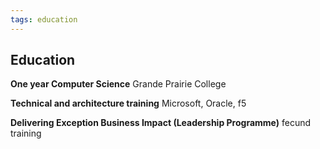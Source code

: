 ```yaml
---
tags: education
---
```


## Education

**One year Computer Science**
Grande Prairie College

**Technical and architecture training**
Microsoft, Oracle, f5

**Delivering Exception Business Impact (Leadership Programme)**
fecund training